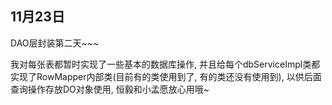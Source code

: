 ## **11月23日**
DAO层封装第二天~~~

我对每张表都暂时实现了一些基本的数据库操作, 并且给每个dbServiceImpl类都实现了RowMapper内部类(目前有的类使用到了, 有的类还没有使用到), 以供后面查询操作存放DO对象使用, 恒毅和小孟愿放心用哦~
